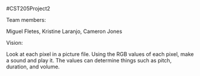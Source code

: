 #CST205Project2


Team members: 

Miguel Fletes, 
Kristine Laranjo, 
Cameron Jones


Vision: 

Look at each pixel in a picture file. Using the RGB values of each pixel, make a sound and play it. The values can determine things such as pitch, duration, and volume.

